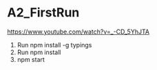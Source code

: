 # A2_FirstRun
https://www.youtube.com/watch?v=_-CD_5YhJTA

1. Run npm install -g typings
2. Run npm install
3. npm start


